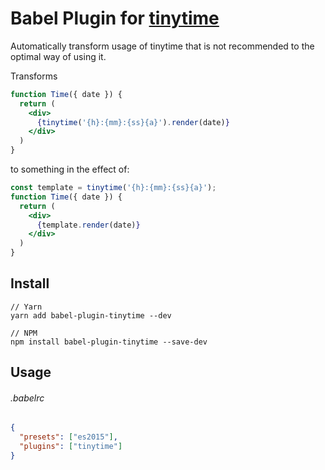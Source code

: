 # Babel Plugin for [tinytime](https://github.com/aweary/tinytime)

Automatically transform usage of tinytime that is not recommended to the optimal way of using it.

Transforms
```jsx
function Time({ date }) {
  return (
    <div>
      {tinytime('{h}:{mm}:{ss}{a}').render(date)}
    </div>
  )
}
```

to something in the effect of:

```jsx
const template = tinytime('{h}:{mm}:{ss}{a}');
function Time({ date }) {
  return (
    <div>
      {template.render(date)}
    </div>
  )
}
```

## Install

```
// Yarn
yarn add babel-plugin-tinytime --dev

// NPM
npm install babel-plugin-tinytime --save-dev
```

## Usage
###### .babelrc
```json
{
  "presets": ["es2015"],
  "plugins": ["tinytime"]
}
```
